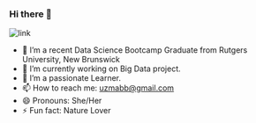 ### Hi there 👋

![link](https://www.google.com/url?sa=i&url=https%3A%2F%2Fwww.phdmedia.com%2Fphd-swedens-giselle-almonacid-creators-must-realise-power-data%2F&psig=AOvVaw00EKtIv-_RxCYWcDAyU013&ust=1632532567174000&source=images&cd=vfe&ved=0CAsQjRxqFwoTCLC13fu3lvMCFQAAAAAdAAAAABAJ)

- 🔭 I’m a recent Data Science Bootcamp Graduate from Rutgers University, New Brunswick
- 🌱 I’m currently working on Big Data project.
- 👯 I’m a passionate Learner.
- 📫 How to reach me: uzmabb@gmail.com
- 😄 Pronouns: She/Her
- ⚡ Fun fact: Nature Lover

